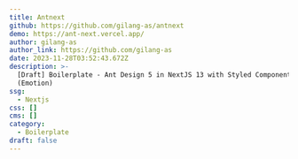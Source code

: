 ```yaml
---
title: Antnext
github: https://github.com/gilang-as/antnext
demo: https://ant-next.vercel.app/
author: gilang-as
author_link: https://github.com/gilang-as
date: 2023-11-28T03:52:43.672Z
description: >-
  [Draft] Boilerplate - Ant Design 5 in NextJS 13 with Styled Component
  (Emotion)
ssg:
  - Nextjs
css: []
cms: []
category:
  - Boilerplate
draft: false
---
```

